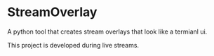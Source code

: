 # StreamOverlay
A python tool that creates stream overlays that look like a termianl ui.

This project is developed during live streams.

